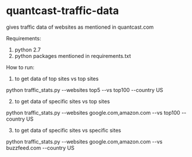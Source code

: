 # quantcast-traffic-data
gives traffic data of websites as mentioned in quantcast.com


Requirements:

1. python 2.7
2. python packages mentioned in requirements.txt


How to run:

1. to get data of top sites vs top sites

python traffic_stats.py --websites top5 --vs top100 --country US

2. to get data of specific sites vs top sites

python traffic_stats.py --websites google.com,amazon.com --vs top100 --country US

3. to get data of specific sites vs specific sites

python traffic_stats.py --websites google.com,amazon.com --vs buzzfeed.com --country US

